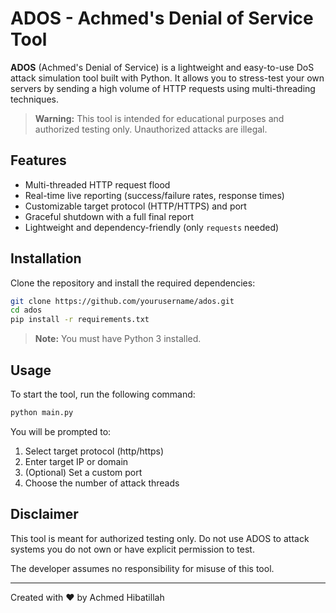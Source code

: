 # ADOS - Achmed's Denial of Service Tool

**ADOS** (Achmed's Denial of Service) is a lightweight and easy-to-use DoS attack simulation tool built with Python. It allows you to stress-test your own servers by sending a high volume of HTTP requests using multi-threading techniques.

> **Warning:** This tool is intended for educational purposes and authorized testing only. Unauthorized attacks are illegal.

## Features
- Multi-threaded HTTP request flood
- Real-time live reporting (success/failure rates, response times)
- Customizable target protocol (HTTP/HTTPS) and port
- Graceful shutdown with a full final report
- Lightweight and dependency-friendly (only `requests` needed)

## Installation
Clone the repository and install the required dependencies:

```bash
git clone https://github.com/yourusername/ados.git
cd ados
pip install -r requirements.txt
```

> **Note:** You must have Python 3 installed.

## Usage
To start the tool, run the following command:

```bash
python main.py
```

You will be prompted to:
1. Select target protocol (http/https)
2. Enter target IP or domain
3. (Optional) Set a custom port
4. Choose the number of attack threads

## Disclaimer
This tool is meant for authorized testing only. Do not use ADOS to attack systems you do not own or have explicit permission to test.

The developer assumes no responsibility for misuse of this tool.
___
Created with ❤️ by Achmed Hibatillah
